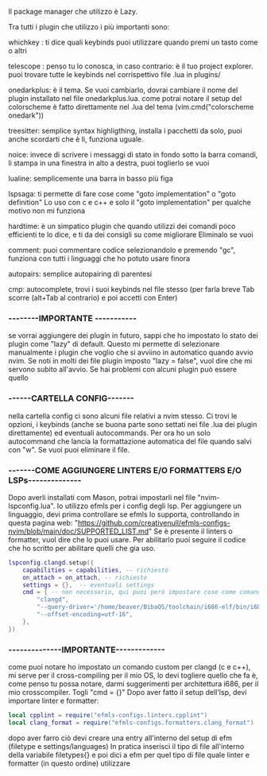 Il package manager che utilizzo è Lazy.

Tra tutti i plugin che utilizzo i più importanti sono:

whichkey : ti dice quali keybinds puoi utilizzare quando premi un tasto come <leader> o altri

telescope : penso tu lo conosca, in caso contrario: è il tuo project explorer. 
puoi trovare tutte le keybinds nel corrispettivo file .lua in plugins/

onedarkplus: è il tema. Se vuoi cambiarlo, dovrai cambiare il nome del plugin installato nel file onedarkplus.lua.
come potrai notare il setup del colorscheme è fatto direttamente nel .lua del tema (vim.cmd("colorscheme onedark"))

treesitter: semplice syntax highligthing, installa i pacchetti da solo, puoi anche scordarti che è li, funziona uguale.

noice: invece di scrivere i messaggi di stato in fondo sotto la barra comandi, li stampa in una finestra in alto a destra, puoi toglierlo se vuoi

lualine: semplicemente una barra in basso più figa

lspsaga: ti permette di fare cose come "goto implementation" o "goto definition"
Lo uso con c e c++ e solo il "goto implementation" per qualche motivo non mi funziona

hardtime: è un simpatico plugin che quando utilizzi dei comandi poco efficienti te lo dice, e ti da dei consigli su come migliorare
Eliminalo se vuoi

comment: puoi commentare codice selezionandolo e premendo "gc", funziona con tutti i linguaggi che ho potuto usare finora

autopairs: semplice autopairing di parentesi

cmp: autocomplete, trovi i suoi keybinds nel file stesso (per farla breve Tab scorre (alt+Tab al contrario) e poi accetti con Enter)

### --------IMPORTANTE -----------
se vorrai aggiungere dei plugin in futuro, sappi che ho impostato lo stato dei plugin come "lazy" di default.
Questo mi permette di selezionare manualmente i plugin che voglio che si avviino in automatico quando avvio nvim.
Se noti in molti dei file plugin imposto "lazy = false", vuol dire che mi servono subito all'avvio. Se hai problemi con alcuni
plugin può essere quello

### ------CARTELLA CONFIG-------
nella cartella config ci sono alcuni file relativi a nvim stesso. Ci trovi le opzioni, i keybinds (anche se buona parte
sono settati nei file .lua dei plugin direttamente) ed eventuali autocommands. Per ora ho un solo autocommand che lancia la formattazione 
automatica del file quando salvi con "w". Se vuoi puoi eliminare il file.

### -------COME AGGIUNGERE LINTERS E/O FORMATTERS E/O LSPs--------------
Dopo averli installati com Mason, potrai impostarli nel file "nvim-lspconfig.lua". Io utilizzo efmls per i config degli lsp.
Per aggiungere un linguaggio, devi prima controllare se efmls lo supporta, controllando in questa pagina web: 
"https://github.com/creativenull/efmls-configs-nvim/blob/main/doc/SUPPORTED_LIST.md"
Se è presente il linters o formatter, vuol dire che lo puoi usare. Per abilitarlo puoi seguire il codice che ho scritto per abilitare quelli che gia uso.

```lua
lspconfig.clangd.setup({
    capabilities = capabilities, -- richiesto
    on_attach = on_attach, -- richiesto
    settings = {},  -- eventuali settings
    cmd = { -- non necessario, qui puoi però impostare cose come comandi custom
        "clangd",
        "--query-driver='/home/beaver/BibaOS/toolchain/i686-elf/bin/i686_elf_gcc'",
        "--offset-encoding=utf-16",
    },
})
```

### --------------IMPORTANTE-------------
come puoi notare ho impostato un comando custom per clangd (c e c++), mi serve per il cross-compiling per il mio OS, lo devi togliere 
quello che fa è, come penso tu possa notare, darmi suggerimenti per architettura i686, per il mio crosscompiler. Togli "cmd = {}"
Dopo aver fatto il setup dell'lsp, devi importare linter e formatter:
```lua
local cpplint = require("efmls-configs.linters.cpplint")
local clang_format = require("efmls-configs.formatters.clang_format")
```
dopo aver farro ciò devi creare una entry all'interno del setup di efm (filetype e settings/languages)
In pratica inserisci il tipo di file all'interno della variabile filetypes{} e poi dici a efm per quel tipo di file quale linter e formatter (in questo ordine) utilizzare



